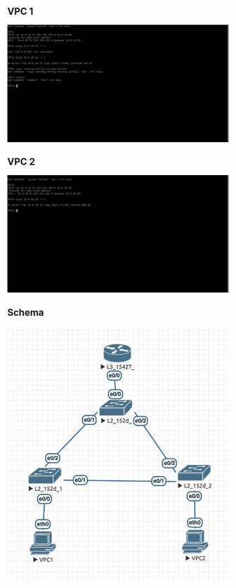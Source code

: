 ## VPC 1

![vpc1](img/vpc1.png)



## VPC 2

![vpc2](img/vpc2.png)



## Schema

![«screenshot» 2022-12-10 at 06.28.08](img/schema.png)